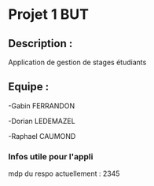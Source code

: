 # Projet 1 BUT
## Description :
Application de gestion de stages étudiants
## Equipe :
-Gabin FERRANDON

-Dorian LEDEMAZEL

-Raphael CAUMOND
### Infos utile pour l'appli
mdp du respo actuellement : 2345
